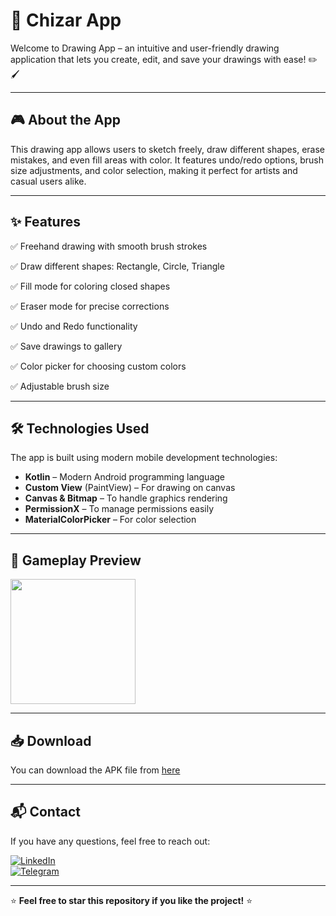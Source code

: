 # 🎨 Chizar App

Welcome to Drawing App – an intuitive and user-friendly drawing application that lets you create, edit, and save your drawings with ease! ✏️🖌️

---

## 🎮 About the App
This drawing app allows users to sketch freely, draw different shapes, erase mistakes, and even fill areas with color. It features undo/redo options, brush size adjustments, and color selection, making it perfect for artists and casual users alike.

---

## ✨ Features
✅ Freehand drawing with smooth brush strokes

✅ Draw different shapes: Rectangle, Circle, Triangle

✅ Fill mode for coloring closed shapes

✅ Eraser mode for precise corrections

✅ Undo and Redo functionality

✅ Save drawings to gallery

✅ Color picker for choosing custom colors

✅ Adjustable brush size

---

## 🛠 Technologies Used
The app is built using modern mobile development technologies:
- **Kotlin** – Modern Android programming language
- **Custom View** (PaintView) – For drawing on canvas
- **Canvas & Bitmap** – To handle graphics rendering
- **PermissionX** – To manage permissions easily
- **MaterialColorPicker** – For color selection

---

## 🎥 Gameplay Preview
<img src="https://github.com/Khonsaid/ChizarApp/blob/main/ChizarApp.gif" width="200">

---

## 📥 Download
You can download the APK file from [here](https://github.com/Khonsaid/ChizarApp/raw/main/ChizarApp.apk)

---

## 📬 Contact
If you have any questions, feel free to reach out:

[![LinkedIn](https://img.shields.io/badge/LinkedIn-Profile-blue?style=for-the-badge&logo=linkedin)](https://www.linkedin.com/in/khonsaid)  
[![Telegram](https://img.shields.io/badge/Telegram-Message-blue?style=for-the-badge&logo=telegram)](https://t.me/xonsaid)

---

⭐ **Feel free to star this repository if you like the project!** ⭐
